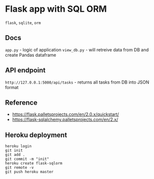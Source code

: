 # Flask app with SQL ORM
`flask`, `sqlite`, `orm`

## Docs
`app.py` - logic of application
`view_db.py` - will retreive data from DB and create Pandas dataframe 

## API endpoint
`http://127.0.0.1:5000/api/tasks` - returns all tasks from DB into JSON format

## Reference
- https://flask.palletsprojects.com/en/2.0.x/quickstart/
- https://flask-sqlalchemy.palletsprojects.com/en/2.x/

## Heroku deployment
```shell
heroku login
git init
git add .
git commit -m "init"
heroku create flask-sqlorm
git remote -v 
git push heroku master
```
